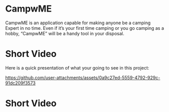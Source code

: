 # CampwME
CampwME is an application capable for making anyone be a camping Expert in no time. Even if it’s your first time camping or you go camping as a hobby, “CampwME” will be a handy tool in your disposal.

# Short Video
Here is a quick presentation of what your going to see in this project:

https://github.com/user-attachments/assets/0a9c27ed-5559-4792-929c-91dc209f3573

# Short Video
